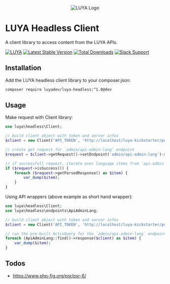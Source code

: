 <p align="center">
  <img src="https://raw.githubusercontent.com/luyadev/luya/master/docs/logo/luya-logo-0.2x.png" alt="LUYA Logo"/>
</p>

# LUYA Headless Client

A client library to access content from the LUYA APIs.

[![LUYA](https://img.shields.io/badge/Powered%20by-LUYA-brightgreen.svg)](https://luya.io)
[![Latest Stable Version](https://poser.pugx.org/luyadev/luya-headless/v/stable)](https://packagist.org/packages/luyadev/luya-headless)
[![Total Downloads](https://poser.pugx.org/luyadev/luya-headless/downloads)](https://packagist.org/packages/luyadev/luya-headless)
[![Slack Support](https://img.shields.io/badge/Slack-luyadev-yellowgreen.svg)](https://slack.luya.io/)

## Installation

Add the LUYA headless client library to your composer.json:

```sh
composer require luyadev/luya-headless:^1.0@dev
```

## Usage

Make request with Client library:

```php
use luya\headless\Client;

// build client object with token and server infos
$client = new Client('API_TOKEN', 'http://localhost/luya-kickstarter/public_html');

// create get request for `admin/api-admin-lang` endpoint
$request = $client->getRequest()->setEndpoint('admin/api-admin-lang')->get();

// if successfull request, iterate over language items from `api-admin-lang` endpoint
if ($request->isSuccess()) {
    foreach ($request->getParsedResponse() as $item) {
        var_dump($item);
    }
}
```

Using API wrappers (above example as short hand wrapper):

```php
use luya\headless\Client;
use luya\headless\endpoints\ApiAdminLang;

// build client object with token and server infos
$client = new Client('API_TOKEN', 'http://localhost/luya-kickstarter/public_html');

// run the pre-built ActivQuery for the `admin/api-admin-lang` endpoint
foreach (ApiAdminLang::find()->response($client) as $item) {
    var_dump($item);
}
```

## Todos

+ https://www.php-fig.org/psr/psr-6/
